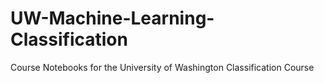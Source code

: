 # UW-Machine-Learning-Classification
Course Notebooks for the University of Washington Classification Course
